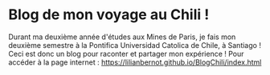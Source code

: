 # Blog de mon voyage au Chili !

Durant ma deuxième année d'études aux Mines de Paris, je fais mon deuxième semestre à la Pontifica Universidad Catolica de Chile, à Santiago !
Ceci est donc un blog pour raconter et partager mon expérience !
Pour accéder à la page internet :
https://lilianbernot.github.io/BlogChili/index.html

